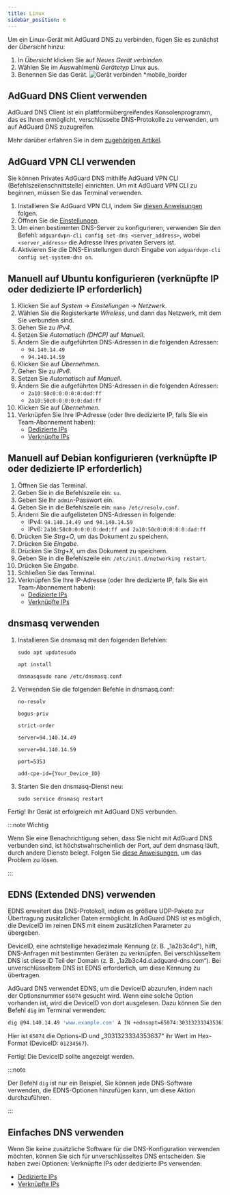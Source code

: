 ```yaml
---
title: Linux
sidebar_position: 6
---
```


Um ein Linux-Gerät mit AdGuard DNS zu verbinden, fügen Sie es zunächst der _Übersicht_ hinzu:

1. In _Übersicht_ klicken Sie auf _Neues Gerät verbinden_.
2. Wählen Sie im Auswahlmenü _Gerätetyp_ Linux aus.
3. Benennen Sie das Gerät.
   ![Gerät verbinden \*mobile_border](https://cdn.adtidy.org/content/kb/dns/private/new_dns/connect/choose_linux.png)

## AdGuard DNS Client verwenden

AdGuard DNS Client ist ein plattformübergreifendes Konsolenprogramm, das es Ihnen ermöglicht, verschlüsselte DNS-Protokolle zu verwenden, um auf AdGuard DNS zuzugreifen.

Mehr darüber erfahren Sie in dem [zugehörigen Artikel](/dns-client/overview/).

## AdGuard VPN CLI verwenden

Sie können Privates AdGuard DNS mithilfe AdGuard VPN CLI (Befehlszeilenschnittstelle) einrichten. Um mit AdGuard VPN CLI zu beginnen, müssen Sie das Terminal verwenden.

1. Installieren Sie AdGuard VPN CLI, indem Sie [diesen Anweisungen](https://adguard-vpn.com/kb/adguard-vpn-for-linux/installation/) folgen.
2. Öffnen Sie die [Einstellungen](https://adguard-vpn.com/kb/adguard-vpn-for-linux/settings/).
3. Um einen bestimmten DNS-Server zu konfigurieren, verwenden Sie den Befehl: `adguardvpn-cli config set-dns <server_address>`, wobei `<server_address>` die Adresse Ihres privaten Servers ist.
4. Aktivieren Sie die DNS-Einstellungen durch Eingabe von `adguardvpn-cli config set-system-dns on`.

## Manuell auf Ubuntu konfigurieren (verknüpfte IP oder dedizierte IP erforderlich)

1. Klicken Sie auf _System_ → _Einstellungen_ → _Netzwerk_.
2. Wählen Sie die Registerkarte _Wireless_, und dann das Netzwerk, mit dem Sie verbunden sind.
3. Gehen Sie zu _IPv4_.
4. Setzen Sie _Automatisch (DHCP)_ auf _Manuell_.
5. Ändern Sie die aufgeführten DNS-Adressen in die folgenden Adressen:
   - `94.140.14.49`
   - `94.140.14.59`
6. Klicken Sie auf _Übernehmen_.
7. Gehen Sie zu _IPv6_.
8. Setzen Sie _Automatisch_ auf _Manuell_.
9. Ändern Sie die aufgeführten DNS-Adressen in die folgenden Adressen:
   - `2a10:50c0:0:0:0:0:ded:ff`
   - `2a10:50c0:0:0:0:0:dad:ff`
10. Klicken Sie auf _Übernehmen_.
11. Verknüpfen Sie Ihre IP-Adresse (oder Ihre dedizierte IP, falls Sie ein Team-Abonnement haben):
    - [Dedizierte IPs](/private-dns/connect-devices/other-options/dedicated-ip.md)
    - [Verknüpfte IPs](/private-dns/connect-devices/other-options/linked-ip.md)

## Manuell auf Debian konfigurieren (verknüpfte IP oder dedizierte IP erforderlich)

1. Öffnen Sie das Terminal.
2. Geben Sie in die Befehlszeile ein: `su`.
3. Geben Sie Ihr `admin`-Passwort ein.
4. Geben Sie in die Befehlszeile ein: `nano /etc/resolv.conf`.
5. Ändern Sie die aufgelisteten DNS-Adressen in folgende:
   - IPv4: `94.140.14.49 und 94.140.14.59`
   - IPv6: `2a10:50c0:0:0:0:0:ded:ff und 2a10:50c0:0:0:0:0:dad:ff`
6. Drücken Sie _Strg+O_, um das Dokument zu speichern.
7. Drücken Sie _Eingabe_.
8. Drücken Sie _Strg+X_, um das Dokument zu speichern.
9. Geben Sie in die Befehlszeile ein: `/etc/init.d/networking restart`.
10. Drücken Sie _Eingabe_.
11. Schließen Sie das Terminal.
12. Verknüpfen Sie Ihre IP-Adresse (oder Ihre dedizierte IP, falls Sie ein Team-Abonnement haben):
    - [Dedizierte IPs](/private-dns/connect-devices/other-options/dedicated-ip.md)
    - [Verknüpfte IPs](/private-dns/connect-devices/other-options/linked-ip.md)

## dnsmasq verwenden

1. Installieren Sie dnsmasq mit den folgenden Befehlen:

   `sudo apt updatesudo`

   `apt install`

   `dnsmasqsudo nano /etc/dnsmasq.conf`

2. Verwenden Sie die folgenden Befehle in dnsmasq.conf:

   `no-resolv`

   `bogus-priv`

   `strict-order`

   `server=94.140.14.49`

   `server=94.140.14.59`

   `port=5353`

   `add-cpe-id={Your_Device_ID}`

3. Starten Sie den dnsmasq-Dienst neu:

   `sudo service dnsmasq restart`

Fertig! Ihr Gerät ist erfolgreich mit AdGuard DNS verbunden.

:::note Wichtig

Wenn Sie eine Benachrichtigung sehen, dass Sie nicht mit AdGuard DNS verbunden sind, ist höchstwahrscheinlich der Port, auf dem dnsmasq läuft, durch andere Dienste belegt. Folgen Sie [diese Anweisungen](https://github.com/AdguardTeam/AdGuardHome/wiki/FAQ#bindinuse), um das Problem zu lösen.

:::

## EDNS (Extended DNS) verwenden

EDNS erweitert das DNS-Protokoll, indem es größere UDP-Pakete zur Übertragung zusätzlicher Daten ermöglicht. In AdGuard DNS ist es möglich, die DeviceID im reinen DNS mit einem zusätzlichen Parameter zu übergeben.

DeviceID, eine achtstellige hexadezimale Kennung (z. B. „1a2b3c4d“), hilft, DNS-Anfragen mit bestimmten Geräten zu verknüpfen. Bei verschlüsseltem DNS ist diese ID Teil der Domain (z. B. „1a2b3c4d.d.adguard-dns.com“). Bei unverschlüsseltem DNS ist EDNS erforderlich, um diese Kennung zu übertragen.

AdGuard DNS verwendet EDNS, um die DeviceID abzurufen, indem nach der Optionsnummer `65074` gesucht wird. Wenn eine solche Option vorhanden ist, wird die DeviceID von dort ausgelesen. Dazu können Sie den Befehl `dig` im Terminal verwenden:

```sh
dig @94.140.14.49 'www.example.com' A IN +ednsopt=65074:3031323334353637
```

Hier ist `65074` die Options-ID und „3031323334353637“ ihr Wert im Hex-Format (DeviceID: `01234567`).

Fertig! Die DeviceID sollte angezeigt werden.

:::note

Der Befehl `dig` ist nur ein Beispiel, Sie können jede DNS-Software verwenden, die EDNS-Optionen hinzufügen kann, um diese Aktion durchzuführen.

:::

## Einfaches DNS verwenden

Wenn Sie keine zusätzliche Software für die DNS-Konfiguration verwenden möchten, können Sie sich für unverschlüsseltes DNS entscheiden. Sie haben zwei Optionen: Verknüpfte IPs oder dedizierte IPs verwenden:

- [Dedizierte IPs](/private-dns/connect-devices/other-options/dedicated-ip.md)
- [Verknüpfte IPs](/private-dns/connect-devices/other-options/linked-ip.md)
